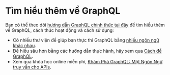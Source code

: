 # Tìm hiểu thêm về GraphQL

Bạn có thể theo dõi [hướng dẫn GraphQL chính thức tại đây](https://graphql.org/learn/) để tìm hiểu thêm về GraphQL, cách thức hoạt động và cách sử dụng:
- Có nhiều thư viện để giúp bạn thực thi GraphQL bằng [nhiều ngôn ngữ khác nhau](https://graphql.org/code/).
- Để hiểu sâu hơn bằng các hướng dẫn thực hành, hãy xem qua [Cách để GraphQL](https://www.howtographql.com/).
- Xem qua khóa học online miễn phí, [Khám Phá GraphQL: Một Ngôn Ngữ truy vấn cho APIs](https://www.edx.org/course/exploring-graphql-a-query-language-for-apis).
